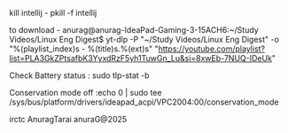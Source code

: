 kill intellij - pkill -f intellij

to download - anurag@anurag-IdeaPad-Gaming-3-15ACH6:~/Study Videos/Linux Eng Digest$ yt-dlp -P "~/Study Videos/Linux Eng Digest" -o "%(playlist_index)s - %(title)s.%(ext)s" "https://youtube.com/playlist?list=PLA3GkZPtsafbK3YyxdRzF5yh1TuwGn_Lu&si=8xwEb-7NUQ-IDeUk"

Check Battery status : sudo tlp-stat -b

Conservation mode off :echo 0 | sudo tee /sys/bus/platform/drivers/ideapad_acpi/VPC2004:00/conservation_mode

irctc
AnuragTarai
anuraG@2025